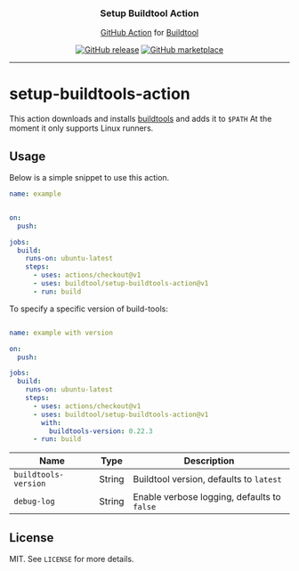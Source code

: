 <p align="center">
  <h3 align="center">Setup Buildtool Action</h3>
  <p align="center"><a href="https://github.com/features/actions">GitHub Action</a> for <a href="https://buildtools.io/">Buildtool</a></p>
  <p align="center">
    <a href="https://github.com/buildtool/setup-buildtools-action/releases/latest"><img alt="GitHub release" src="https://img.shields.io/github/release/buildtool/buildtools-action.svg?logo=github"></a>
    <a href="https://github.com/marketplace/actions/setup-buildtools"><img alt="GitHub marketplace" src="https://img.shields.io/badge/marketplace-buildtools--action-blue?logo=github"></a>
  </p>
</p>

---

# setup-buildtools-action

This action downloads and installs [buildtools](https://buildtools.io/) and adds it to `$PATH`
At the moment it only supports Linux runners.

## Usage

Below is a simple snippet to use this action.

```yaml
name: example


on:
  push:

jobs:
  build:
    runs-on: ubuntu-latest
    steps:
      - uses: actions/checkout@v1
      - uses: buildtool/setup-buildtools-action@v1
      - run: build
```

To specify a specific version of build-tools:

```yaml

name: example with version

on:
  push:

jobs:
  build:
    runs-on: ubuntu-latest
    steps:
      - uses: actions/checkout@v1
      - uses: buildtool/setup-buildtools-action@v1
        with:
          buildtools-version: 0.22.3
      - run: build
```

| Name                 | Type    | Description                                 |
|----------------------|---------|---------------------------------------------|
| `buildtools-version` | String  | Buildtool version, defaults to `latest`     |
| `debug-log  `        | String  | Enable verbose logging, defaults to `false` |

## License

MIT. See `LICENSE` for more details.

